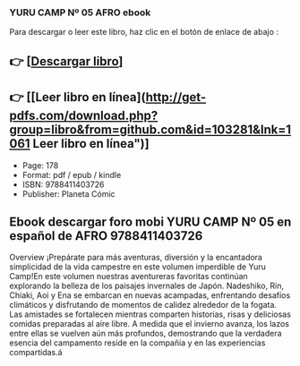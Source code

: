 ### YURU CAMP Nº 05 AFRO ebook

Para descargar o leer este libro, haz clic en el botón de enlace de abajo :

## 👉  [**[Descargar libro](http://get-pdfs.com/download.php?group=libro&from=github.com&id=103281&lnk=1061 "Descargar libro")**]

## 👉  [**[Leer libro en línea](http://get-pdfs.com/download.php?group=libro&from=github.com&id=103281&lnk=1061 Leer libro en línea")**]




* Page: 178
* Format: pdf / epub / kindle
* ISBN: 9788411403726
* Publisher: Planeta Cómic

## Ebook descargar foro mobi YURU CAMP Nº 05 en español  de AFRO 9788411403726

Overview
¡Prepárate para más aventuras, diversión y la encantadora simplicidad de la vida campestre en este volumen imperdible de Yuru Camp!En este volumen nuestras aventureras favoritas continúan explorando la belleza de los paisajes invernales de Japón. Nadeshiko, Rin, Chiaki, Aoi y Ena se embarcan en nuevas acampadas, enfrentando desafíos climáticos y disfrutando de momentos de calidez alrededor de la fogata. Las amistades se fortalecen mientras comparten historias, risas y deliciosas comidas preparadas al aire libre. A medida que el invierno avanza, los lazos entre ellas se vuelven aún más profundos, demostrando que la verdadera esencia del campamento reside en la compañía y en las experiencias compartidas.á



